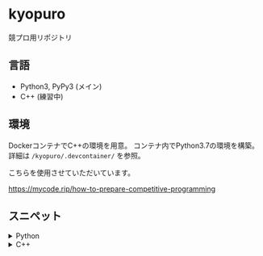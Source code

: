 # kyopuro
競プロ用リポジトリ

## 言語
- Python3, PyPy3 (メイン)
- C++ (練習中)

## 環境
DockerコンテナでC++の環境を用意。
コンテナ内でPython3.7の環境を構築。
詳細は `/kyopuro/.devcontainer/` を参照。

こちらを使用させていただいています。

https://mycode.rip/how-to-prepare-competitive-programming

## スニペット
<details><summary>Python</summary>
<div>

**input -> int**
```python
int(input())
```

**input -> map (int)**
```python
map(int, input().split())
```

**input -> list (list (int))**
```python
[list(map(int, input().split())) for _ in range(N)]
```

**input -> list, list (int)**
```python
A, B = zip( *(map(int, input().split()) for _ in range(M)) )
```

**initialize array**
```python
def init_array(i, j, val=0):
    return [[val]*j for _ in range(i)]
```

**素因数分解**\
素因数のリストにする
```python
def factoring(n):
    result = [n]
    while result[-1] != 0:
        f = result.pop()
        for i in range(2, int(f ** 0.5 + 1)):
            if f % i == 0:
                result += [i, f//i]
                break
        else:
            result += [f, 0]
    return result[:-1]
```

素因数とその数のタプルのリストにする
```python
def fac_count(n):
    result = []
    for i in range(2, int(n ** 0.5 + 1)):
        if n % i != 0: continue
        counter = 0
        while n % i == 0:
            n //= i
            counter += 1
        result.append((i, counter))
    if n != 1:
        result.append((n, 1))
    return result
```

</div></details>

<details><summary>C++</summary>
<div>

**rep**
```cpp
#define rep(i, n) for (int i = 0; i < (int)(n); i++)
```

**C++環境**
```cpp
#include <bits/stdc++.h>
using namespace std;
```

**print_vector**
```cpp
template <typename T>
void print_vector(vector<T>& vec) {
  cout << "[ ";
  for (int i = 0; i < vec.size(); i++) {
    if (i < vec.size() - 1) cout << vec.at(i) << " ";
    else cout << vec.at(i);
  }
  cout << " ]" << endl;
}
```

**print_array**
```cpp
template <typename T>
void print_array(vector<vector<T>>& array) {
  int H = array.size();
  int W = array.at(0).size();
  
  cout << "{" << endl;
  for (int i = 0; i < H; i++) {

    cout << "  {";
    for (int j = 0; j < W; j++) {
      if (j < W - 1) cout << array.at(i).at(j) << ", ";
      else cout << array.at(i).at(j);
    }
    cout << "}," << endl;
  }
  cout << "}" << endl;
}
```

</div></details>
